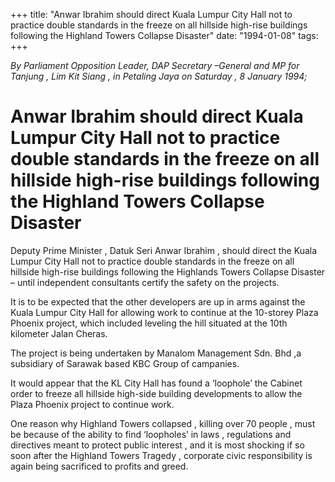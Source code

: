 +++ 
title: "Anwar Ibrahim should direct Kuala Lumpur City Hall not to practice double standards in the freeze on all hillside high-rise buildings following the Highland Towers Collapse Disaster"
date: "1994-01-08"
tags:
+++

_By Parliament Opposition Leader, DAP Secretary –General and MP for Tanjung , Lim Kit Siang , in Petaling Jaya on Saturday , 8 January 1994;_

# Anwar Ibrahim should direct Kuala Lumpur City Hall not to practice double standards in the freeze on all hillside high-rise buildings following the Highland Towers Collapse Disaster

Deputy Prime Minister , Datuk Seri Anwar Ibrahim , should direct the Kuala Lumpur City Hall not to practice double standards in the freeze on all hillside high-rise buildings following the Highlands Towers Collapse Disaster – until independent consultants certify the safety on the projects.</u>

It is to be expected that the other developers are up in arms against the Kuala Lumpur City Hall for allowing work to continue at the 10-storey Plaza Phoenix project, which included leveling the hill situated at the 10th kilometer Jalan Cheras.

The project  is being undertaken by Manalom Management Sdn. Bhd ,a subsidiary of Sarawak based KBC Group of campanies.

It would appear that the KL City Hall has found a ‘loophole’ the Cabinet order to freeze all hillside high-side building developments to allow the Plaza Phoenix project to continue work.

One reason why Highland Towers collapsed , killing over 70 people , must be because of the ability to find ‘loopholes’ in laws , regulations and directives meant to protect public interest , and it is most shocking if so soon after the Highland Towers Tragedy , corporate civic responsibility is again being sacrificed to profits and greed.
 
